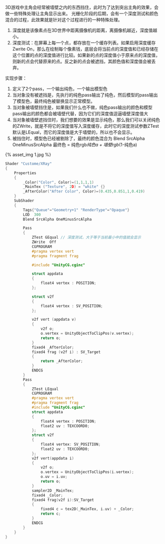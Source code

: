 3D游戏中主角会经常被墙壁之内的东西挡住，此时为了达到突出主角的效果，会做一些特殊处理让主角显示出来。
光栅化阶段的后期，会有一个深度测试和颜色混合的过程，此效果就是针对这个过程进行的一种特殊处理。
1. 深度就是该像素点在3D世界中距离摄像机的距离，离摄像机越近，深度值越小。
2. 深度测试：在屏幕上每一个点，都存放在一个缓存列表。如果启用深度缓存Zwrite On，那么在绘制每个像素钱，底层会将当前点的深度值和已经存储在这个位置的点的深度值进行比较。如果新的点的深度值小于原来点的深度值，则新的点会代替原来的点。反之新的点会被遮挡，其颜色值和深度值会被丢弃。

实现步骤：
1. 定义了2个pass，一个输出纯色，一个输出模型色
2. 当对象没有被遮挡是，先执行的纯色pass输出了纯色，然后模型的pass输出了模型色，最终纯色被替换显示正常模型。
3. 当对象被墙壁挡住是，如果我们什么也不做，纯色pass输出的颜色和模型pass输出的颜色都会被墙壁代替，因为它们的深度值逗逼墙壁深度值大
4. 当对象被墙壁遮挡住时，我们想要的效果是显示纯色，那么我们可以关闭纯色的ZWrite，就是不将它的深度值写入深度缓存，此时它的深度测试参数ZTest默认是LEqual，而它的深度值是大于墙壁的，所以也不会显示。
5. 被挡住时，模型色已经被剔除了，最终的颜色混合为
Blend SrcAlpha OneMinusSrcAlpha
最终色 = 纯色rgb*纯色a + 墙壁rgb*(1-纯色a)

{% asset_img 1.jpg %}

```c
Shader "Custome/XRay"
{
    Properties
    {
        _Color("Color", Color)=(1,1,1,1)
        _MainTex ("Texture", 2D) = "white" {}
        _AfterColor("After Color", Color)=(0.435,0.851,1,0.419)
    }
    SubShader
    {
        Tags{"Queue"="Geometry+1" "RenderType"="Opaque"}
        LOD  300
        Blend SrcAlpha OneMinusSrcAlpha 

        Pass
        {
            ZTest GEqual // 深度测试，大于等于当前最小中的值就会显示
            ZWrite  Off 
            CGPROGRAM
            #pragma vertex vert
            #pragma fragment frag

            #include "UnityCG.cginc"

            struct appdata
            {
                float4 vertex : POSITION;
            };

            struct v2f
            {
                float4 vertex : SV_POSITION;
            };

            v2f vert (appdata v)
            {
                v2f o;
                o.vertex = UnityObjectToClipPos(v.vertex);
                return o;
            }
            fixed4 _AfterColor;
            fixed4 frag (v2f i) : SV_Target
            {
                return _AfterColor;
            }
            ENDCG
        }
        Pass
        {
            ZTest LEqual
            CGPROGRAM
            #pragma vertex vert
            #pragma fragment frag
            #include "UnityCG.cginc"
            struct appdata
            {
                float4 vertex : POSITION;
                float2 uv : TEXCOORD0; 
            };
            struct v2f
            {
                float4 vertex: SV_POSITION;
                float2 uv : TEXCOORD0;
            };
            v2f vert(appdata i)
            {
                v2f o;
                o.vertex = UnityObjectToClipPos(i.vertex);
                o.uv = i.uv;
                return o;
            }
            sampler2D _MainTex;
            fixed4 _Color;
            fixed4 frag(v2f i):SV_Target
            {
                fixed4 c = tex2D(_MainTex, i.uv) + _Color;
                return c;
            }
            ENDCG
        }
    }
}
```
